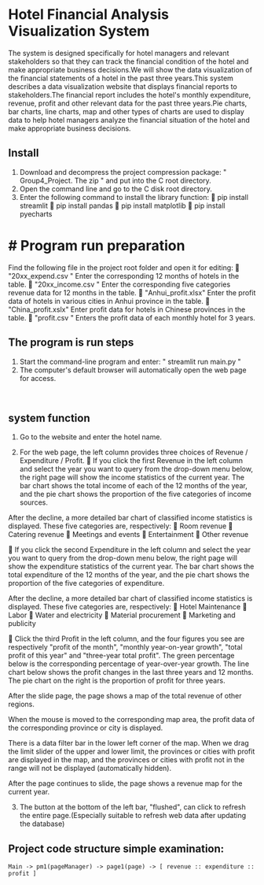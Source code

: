 # Hotel Financial Analysis Visualization System

The system is designed specifically for hotel managers and relevant stakeholders so that they can track the financial condition of the hotel and make appropriate business decisions.We will show the data visualization of the financial statements of a hotel in the past three years.This system  describes a data visualization website that displays financial reports to stakeholders.The financial report includes the hotel's monthly expenditure, revenue, profit and other relevant data for the past three years.Pie charts, bar charts, line charts, map and other types of charts are used to display data to help hotel managers analyze the financial situation of the hotel and make appropriate business decisions.


## Install

1.  Download and decompress the project compression package: " Group4_Project. The zip " and put into the C root directory.
2. Open the command line and go to the C disk root directory.
3. Enter the following command to install the library function:
	pip install  streamlit
	pip install  pandas
	pip install  matplotlib
	pip install pyecharts

# # Program run preparation

 Find the following file in the project root folder and open it for editing:
	"20xx_expend.csv "  Enter the corresponding 12 months of hotels in the table.
	"20xx_income.csv "  Enter the corresponding five categories revenue data for 12 months in the table.
	"Anhui_profit.xlsx"   Enter the profit data of hotels in various cities in Anhui province in the table.
	"China_profit.xslx"   Enter profit data for hotels in Chinese provinces in the table.
	"profit.csv "          Enters the profit data of each monthly hotel for 3 years.

## The program is run steps

1.  Start the command-line program and enter: " streamlit run main.py "
2.  The computer's default browser will automatically open the web page for access.

 
## system function

1.	 Go to the website and enter the hotel name.
 

2.	 For the web page, the left column provides three choices of Revenue / Expenditure / Profit.
	 If you click the first Revenue in the left column and select the year you want to query from the drop-down menu below, the right page will show the income statistics of the current year. The bar chart shows the total income of each of the 12 months of the year, and the pie chart shows the proportion of the five categories of income sources.	
 
After the decline, a more detailed bar chart of classified income statistics is displayed.
These five categories are, respectively:
	Room revenue
	Catering revenue
	Meetings and events
	Entertainment
	Other revenue

 

	 If you click the second Expenditure in the left column and select the year you want to query from the drop-down menu below, the right page will show the expenditure statistics of the current year. The bar chart shows the total expenditure of the 12 months of the year, and the pie chart shows the proportion of the five categories of expenditure. 

After the decline, a more detailed bar chart of classified income statistics is displayed.
These five categories are, respectively:
	Hotel Maintenance
	Labor
	Water and electricity
	Material procurement
	 Marketing and publicity
 

	 Click the third Profit in the left column, and the four figures you see are respectively "profit of the month", "monthly year-on-year growth", "total profit of this year" and "three-year total profit". The green percentage below is the corresponding percentage of year-over-year growth.
    The line chart below shows the profit changes in the last three years and 12 months. The pie chart on the right is the proportion of profit for three years.

 











 After the slide page, the page shows a map of the total revenue of other regions.
 
 When the mouse is moved to the corresponding map area, the profit data of the corresponding province or city is displayed.
  

 There is a data filter bar in the lower left corner of the map. When we drag the limit slider of the upper and lower limit, the provinces or cities with profit are displayed in the map, and the provinces or cities with profit not in the range will not be displayed (automatically hidden).

  
After the page continues to slide, the page shows a revenue map for the current year.
 


3.	The button at the bottom of the left bar, "flushed", can click to refresh the entire page.(Especially suitable to refresh web data after updating the database)
 


## Project code structure simple examination:
	Main -> pm1(pageManager) -> page1(page) -> [ revenue :: expenditure :: profit ]


